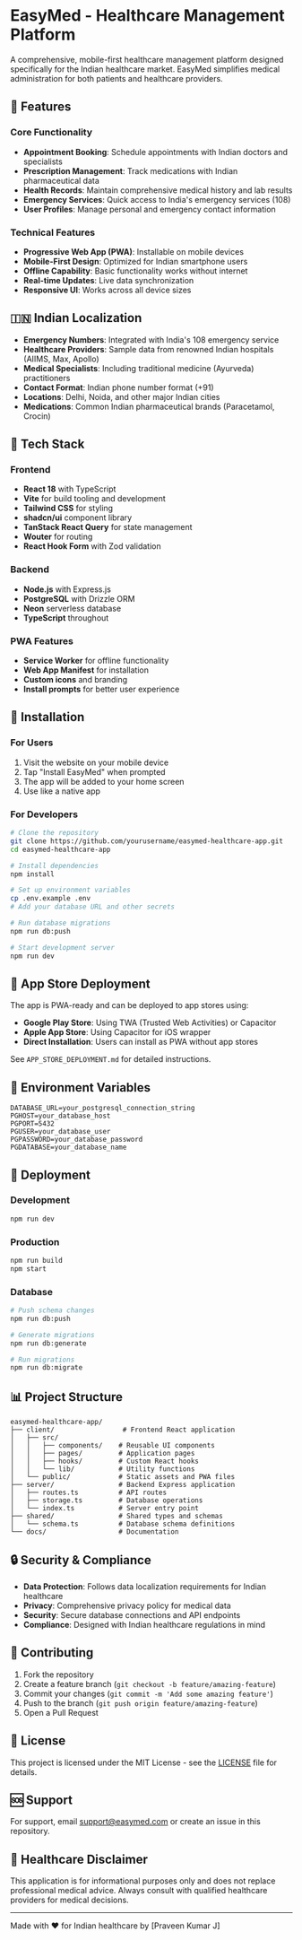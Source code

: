 # EasyMed - Healthcare Management Platform

A comprehensive, mobile-first healthcare management platform designed specifically for the Indian healthcare market. EasyMed simplifies medical administration for both patients and healthcare providers.

## 🏥 Features

### Core Functionality
- **Appointment Booking**: Schedule appointments with Indian doctors and specialists
- **Prescription Management**: Track medications with Indian pharmaceutical data
- **Health Records**: Maintain comprehensive medical history and lab results
- **Emergency Services**: Quick access to India's emergency services (108)
- **User Profiles**: Manage personal and emergency contact information

### Technical Features
- **Progressive Web App (PWA)**: Installable on mobile devices
- **Mobile-First Design**: Optimized for Indian smartphone users
- **Offline Capability**: Basic functionality works without internet
- **Real-time Updates**: Live data synchronization
- **Responsive UI**: Works across all device sizes

## 🇮🇳 Indian Localization

- **Emergency Numbers**: Integrated with India's 108 emergency service
- **Healthcare Providers**: Sample data from renowned Indian hospitals (AIIMS, Max, Apollo)
- **Medical Specialists**: Including traditional medicine (Ayurveda) practitioners
- **Contact Format**: Indian phone number format (+91)
- **Locations**: Delhi, Noida, and other major Indian cities
- **Medications**: Common Indian pharmaceutical brands (Paracetamol, Crocin)

## 🚀 Tech Stack

### Frontend
- **React 18** with TypeScript
- **Vite** for build tooling and development
- **Tailwind CSS** for styling
- **shadcn/ui** component library
- **TanStack React Query** for state management
- **Wouter** for routing
- **React Hook Form** with Zod validation

### Backend
- **Node.js** with Express.js
- **PostgreSQL** with Drizzle ORM
- **Neon** serverless database
- **TypeScript** throughout

### PWA Features
- **Service Worker** for offline functionality
- **Web App Manifest** for installation
- **Custom icons** and branding
- **Install prompts** for better user experience

## 📱 Installation

### For Users
1. Visit the website on your mobile device
2. Tap "Install EasyMed" when prompted
3. The app will be added to your home screen
4. Use like a native app

### For Developers

```bash
# Clone the repository
git clone https://github.com/yourusername/easymed-healthcare-app.git
cd easymed-healthcare-app

# Install dependencies
npm install

# Set up environment variables
cp .env.example .env
# Add your database URL and other secrets

# Run database migrations
npm run db:push

# Start development server
npm run dev
```

## 🏪 App Store Deployment

The app is PWA-ready and can be deployed to app stores using:

- **Google Play Store**: Using TWA (Trusted Web Activities) or Capacitor
- **Apple App Store**: Using Capacitor for iOS wrapper
- **Direct Installation**: Users can install as PWA without app stores

See `APP_STORE_DEPLOYMENT.md` for detailed instructions.

## 🔧 Environment Variables

```env
DATABASE_URL=your_postgresql_connection_string
PGHOST=your_database_host
PGPORT=5432
PGUSER=your_database_user
PGPASSWORD=your_database_password
PGDATABASE=your_database_name
```

## 🚀 Deployment

### Development
```bash
npm run dev
```

### Production
```bash
npm run build
npm start
```

### Database
```bash
# Push schema changes
npm run db:push

# Generate migrations
npm run db:generate

# Run migrations
npm run db:migrate
```

## 📊 Project Structure

```
easymed-healthcare-app/
├── client/                 # Frontend React application
│   ├── src/
│   │   ├── components/    # Reusable UI components
│   │   ├── pages/         # Application pages
│   │   ├── hooks/         # Custom React hooks
│   │   └── lib/           # Utility functions
│   └── public/            # Static assets and PWA files
├── server/                # Backend Express application
│   ├── routes.ts          # API routes
│   ├── storage.ts         # Database operations
│   └── index.ts           # Server entry point
├── shared/                # Shared types and schemas
│   └── schema.ts          # Database schema definitions
└── docs/                  # Documentation
```

## 🔒 Security & Compliance

- **Data Protection**: Follows data localization requirements for Indian healthcare
- **Privacy**: Comprehensive privacy policy for medical data
- **Security**: Secure database connections and API endpoints
- **Compliance**: Designed with Indian healthcare regulations in mind

## 🤝 Contributing

1. Fork the repository
2. Create a feature branch (`git checkout -b feature/amazing-feature`)
3. Commit your changes (`git commit -m 'Add some amazing feature'`)
4. Push to the branch (`git push origin feature/amazing-feature`)
5. Open a Pull Request

## 📄 License

This project is licensed under the MIT License - see the [LICENSE](LICENSE) file for details.

## 🆘 Support

For support, email support@easymed.com or create an issue in this repository.

## 🏥 Healthcare Disclaimer

This application is for informational purposes only and does not replace professional medical advice. Always consult with qualified healthcare providers for medical decisions.

---

Made with ❤️ for Indian healthcare by [Praveen Kumar J]
